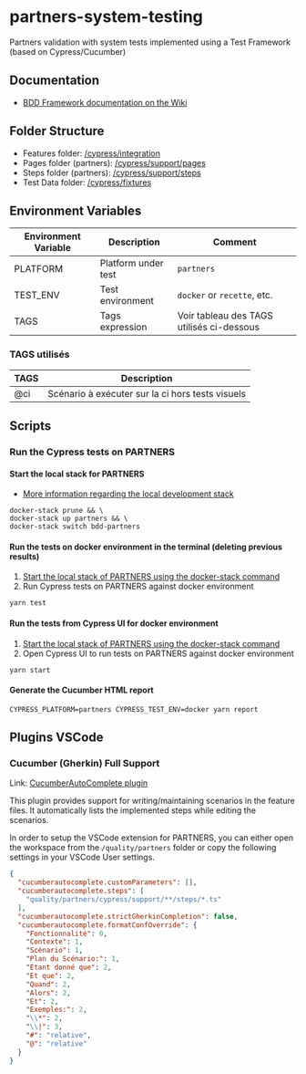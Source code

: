 # partners-system-testing

Partners validation with system tests implemented using a Test Framework (based on Cypress/Cucumber)

## Documentation

- [BDD Framework documentation on the Wiki](https://gitlab.dev-franceconnect.fr/france-connect/documentation/-/wikis/Produits/Tests/Framework-BDD/Introduction)

## Folder Structure

- Features folder: [/cypress/integration](./cypress/integration)
- Pages folder (partners): [/cypress/support/pages](./cypress/support/pages)
- Steps folder (partners): [/cypress/support/steps](./cypress/support/steps)
- Test Data folder: [/cypress/fixtures](./cypress/fixtures)

## Environment Variables

| Environment Variable | Description         | Comment                                   |
| -------------------- | ------------------- | ----------------------------------------- |
| PLATFORM             | Platform under test | `partners`                                |
| TEST_ENV             | Test environment    | `docker` or `recette`, etc.               |
| TAGS                 | Tags expression     | Voir tableau des TAGS utilisés ci-dessous |

### TAGS utilisés

| TAGS | Description                                      |
| ---- | ------------------------------------------------ |
| @ci  | Scénario à exécuter sur la ci hors tests visuels |

## Scripts

### Run the Cypress tests on PARTNERS

#### Start the local stack for PARTNERS

- [More information regarding the local development stack](../../docker/_doc/README.md)

```shell
docker-stack prune && \
docker-stack up partners && \
docker-stack switch bdd-partners
```

#### Run the tests on docker environment in the terminal (deleting previous results)

1. [Start the local stack of PARTNERS using the docker-stack command](#start-the-local-stack-for-partners)
1. Run Cypress tests on PARTNERS against docker environment

```shell
yarn test
```

#### Run the tests from Cypress UI for docker environment

1. [Start the local stack of PARTNERS using the docker-stack command](#start-the-local-stack-for-partners)
1. Open Cypress UI to run tests on PARTNERS against docker environment

```shell
yarn start
```

#### Generate the Cucumber HTML report

```shell
CYPRESS_PLATFORM=partners CYPRESS_TEST_ENV=docker yarn report
```

## Plugins VSCode

### Cucumber (Gherkin) Full Support

Link: [CucumberAutoComplete plugin](https://marketplace.visualstudio.com/items?itemName=alexkrechik.cucumberautocomplete)

This plugin provides support for writing/maintaining scenarios in the feature files.
It automatically lists the implemented steps while editing the scenarios.

In order to setup the VSCode extension for PARTNERS, you can either open the workspace from the `/quality/partners` folder or copy the following settings in your VSCode User settings.

```json
{
  "cucumberautocomplete.customParameters": [],
  "cucumberautocomplete.steps": [
    "quality/partners/cypress/support/**/steps/*.ts"
  ],
  "cucumberautocomplete.strictGherkinCompletion": false,
  "cucumberautocomplete.formatConfOverride": {
    "Fonctionnalité": 0,
    "Contexte": 1,
    "Scénario": 1,
    "Plan du Scénario:": 1,
    "Etant donné que": 2,
    "Et que": 2,
    "Quand": 2,
    "Alors": 2,
    "Et": 2,
    "Exemples:": 2,
    "\\*": 2,
    "\\|": 3,
    "#": "relative",
    "@": "relative"
  }
}
```
